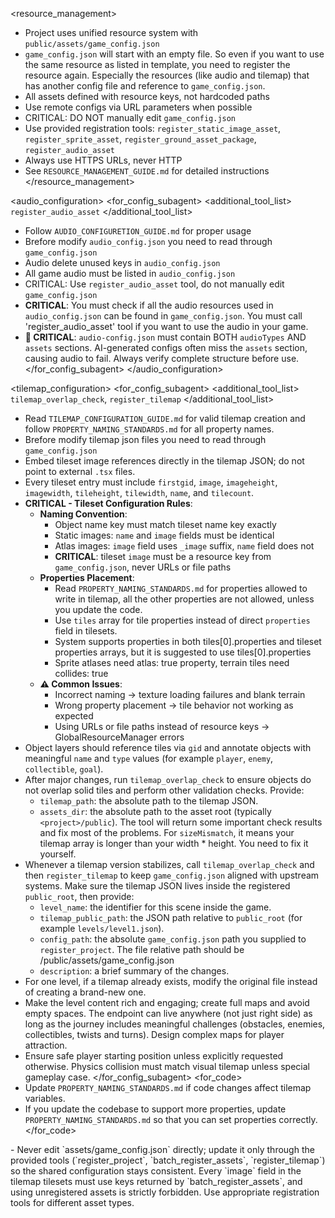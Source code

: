 <resource_management>
- Project uses unified resource system with `public/assets/game_config.json`
- `game_config.json` will start with an empty file. So even if you want to use the same resource as listed in template, you need to register the resource again. Especially the resources (like audio and tilemap) that has another config file and reference to `game_config.json`.
- All assets defined with resource keys, not hardcoded paths
- Use remote configs via URL parameters when possible
- CRITICAL: DO NOT manually edit `game_config.json`
- Use provided registration tools: `register_static_image_asset`, `register_sprite_asset`, `register_ground_asset_package`, `register_audio_asset`
- Always use HTTPS URLs, never HTTP
- See `RESOURCE_MANAGEMENT_GUIDE.md` for detailed instructions
</resource_management>

<audio_configuration>
<for_config_subagent>
<additional_tool_list>
`register_audio_asset`
</additional_tool_list>
- Follow `AUDIO_CONFIGURETION_GUIDE.md` for proper usage
- Brefore modify `audio_config.json` you need to read through `game_config.json`
- Audio delete unused keys in `audio_config.json`
- All game audio must be listed in `audio_config.json`
- CRITICAL: Use `register_audio_asset` tool, do not manually edit `game_config.json`
- **CRITICAL**: You must check if all the audio resources used in `audio_config.json` can be found in `game_config.json`. You must call 'register_audio_asset' tool if you want to use the audio in your game.
- **🚨 CRITICAL**: `audio-config.json` must contain BOTH `audioTypes` AND `assets` sections. AI-generated configs often miss the `assets` section, causing audio to fail. Always verify complete structure before use.
</for_config_subagent>
</audio_configuration>

<tilemap_configuration>
<for_config_subagent>
<additional_tool_list>
`tilemap_overlap_check`, `register_tilemap`
</additional_tool_list>
- Read `TILEMAP_CONFIGURATION_GUIDE.md` for valid tilemap creation and follow `PROPERTY_NAMING_STANDARDS.md` for all property names.
- Brefore modify tilemap json files you need to read through `game_config.json`
- Embed tileset image references directly in the tilemap JSON; do not point to external `.tsx` files.
- Every tileset entry must include `firstgid`, `image`, `imageheight`, `imagewidth`, `tileheight`, `tilewidth`, `name`, and `tilecount`.
- **CRITICAL - Tileset Configuration Rules**: 
  - **Naming Convention**: 
    * Object name key must match tileset name key exactly
    * Static images: `name` and `image` fields must be identical
    * Atlas images: `image` field uses `_image` suffix, `name` field does not
    * **CRITICAL**: tileset `image` must be a resource key from `game_config.json`, never URLs or file paths
  - **Properties Placement**: 
    * Read `PROPERTY_NAMING_STANDARDS.md` for properties allowed to write in tilemap, all the other properties are not allowed, unless you update the code.
    * Use `tiles` array for tile properties instead of direct `properties` field in tilesets.
    * System supports properties in both tiles[0].properties and tileset properties arrays, but it is suggested to use tiles[0].properties
    * Sprite atlases need atlas: true property, terrain tiles need collides: true
  - **⚠️ Common Issues**: 
    * Incorrect naming → texture loading failures and blank terrain
    * Wrong property placement → tile behavior not working as expected
    * Using URLs or file paths instead of resource keys → GlobalResourceManager errors
- Object layers should reference tiles via `gid` and annotate objects with meaningful `name` and `type` values (for example `player`, `enemy`, `collectible`, `goal`).
- After major changes, run `tilemap_overlap_check` to ensure objects do not overlap solid tiles and perform other validation checks. Provide:
  - `tilemap_path`: the absolute path to the tilemap JSON.
  - `assets_dir`: the absolute path to the asset root (typically `<project>/public`).
  The tool will return some important check results and fix most of the problems. For `sizeMismatch`, it means your tilemap array is longer than your width * height. You need to fix it yourself.
- Whenever a tilemap version stabilizes, call `tilemap_overlap_check` and then `register_tilemap` to keep `game_config.json` aligned with upstream systems. Make sure the tilemap JSON lives inside the registered `public_root`, then provide:
  - `level_name`: the identifier for this scene inside the game.
  - `tilemap_public_path`: the JSON path relative to `public_root` (for example `levels/level1.json`).
  - `config_path`: the absolute `game_config.json` path you supplied to `register_project`. The file relative path should be /public/assets/game_config.json
  - `description`: a brief summary of the changes.
- For one level, if a tilemap already exists, modify the original file instead of creating a brand-new one.
- Make the level content rich and engaging; create full maps and avoid empty spaces. The endpoint can live anywhere (not just right side) as long as the journey includes meaningful challenges (obstacles, enemies, collectibles, twists and turns). Design complex maps for player attraction.
- Ensure safe player starting position unless explicitly requested otherwise. Physics collision must match visual tilemap unless special gameplay case.
</for_config_subagent>
<for_code>
- Update `PROPERTY_NAMING_STANDARDS.md` if code changes affect tilemap variables.
- If you update the codebase to support more properties, update `PROPERTY_NAMING_STANDARDS.md` so that you can set properties correctly.
</for_code>
<attention>
- Never edit `assets/game_config.json` directly; update it only through the provided tools (`register_project`, `batch_register_assets`, `register_tilemap`) so the shared configuration stays consistent. Every `image` field in the tilemap tilesets must use keys returned by `batch_register_assets`, and using unregistered assets is strictly forbidden. Use appropriate registration tools for different asset types.
</attention>
</tilemap_configuration>

